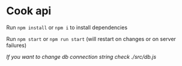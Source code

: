 # Cook api

Run `npm install` or `npm i` to install dependencies

Run `npm start` or `npm run start` (will restart on changes or on server failures)

*If you want to change db connection string check ./src/db.js*

